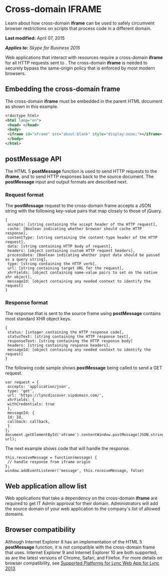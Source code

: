
# Cross-domain IFRAME
Learn about how cross-domain **iframe** can be used to safely circumvent browser restrictions on scripts that process code in a different domain.

 **Last modified:** April 07, 2015

 _**Applies to:** Skype for Business 2015_

Web applications that interact with resources require a cross-domain **iframe** for all HTTP requests sent to . The cross-domain **iframe** is needed to securely bypass the same-origin policy that is enforced by most modern browsers.

## Embedding the cross-domain frame
<a name="sectionSection0"> </a>

The cross-domain **iframe** must be embedded in the parent HTML document as shown in this example.


```XML
<!doctype html> 
<html lang="en"> 
 <head> </head> 
 <body> 
 <iframe id="xFrame" src="about:blank" style="display:none;"></iframe> 
 </body> 
</html> 

```


## postMessage API
<a name="sectionSection1"> </a>

The HTML 5 **postMessage** function is used to send HTTP requests to the **iframe**, and to send HTTP responses back to the source document. The **postMessage** input and output formats are described next.


### Request format

The **postMessage** request to the cross-domain frame accepts a JSON string with the following key-value pairs that map closely to those of jQuery.


```
{ 
 accepts: [string containing the accept header of the HTTP request], 
 cache: [Boolean indicating whether browser should cache HTTP response], 
 contentType: [string containing the content-type header of the HTTP request], 
 data: [string containing HTTP body of request], 
 headers: [object containing custom HTTP request headers], 
 processData: [Boolean indicating whether input data should be passed as a query string], 
 type: [string containing the HTTP verb], 
 url: [string containing target URL for the request], 
 xhrFields: [object containing name-value pairs to set on the native xhr object], 
 messageId: [object containing any needed context to identify the request] 
}
```


### Response format

The response that is sent to the source frame using **postMessage** contains most standard XHR object keys.


```
{ 
 status: [integer containing the HTTP response code], 
 statusText: [string containing the HTTP response text], 
 responseText: [string containing the HTTP response body] 
 headers: [string containing response headers], 
 messageId: [object containing any needed context to identify the request] 
}
```

The following code sample shows **postMessage** being called to send a GET request.




```
var request = { 
 accepts: 'application/json', 
 type: 'get', 
 url: 'https://lyncdiscover.sipdomain.com/', 
 xhrFields: { 
 withCredentials: true 
 }, 
 messageId: { 
 Id: Id, 
 callback: callback, 
 } 
}; 
document.getElementById('xFrame').contentWindow.postMessage(JSON.stringify({request}), url);
```

The next example shows code that will handle the response.




```
this.receiveMessage = function(message) { 
 // handle response from iframe origin 
}; 
window.addEventListener('message', this.receiveMessage, false)
```


## Web application allow list
<a name="sectionSection2"> </a>

Web applications that take a dependency on the cross-domain **iframe** are required to get IT Admin approval for their domain. Administrators will add the source domain of your web application to the company's list of allowed domains.


## Browser compatibility
<a name="sectionSection3"> </a>

Although Internet Explorer 8 has an implementation of the HTML 5 **postMessage** function, it is not compatible with the cross-domain frame that uses. Internet Explorer 9 and Internet Explorer 10 are both supported, as are the latest versions of Chrome, Safari, and Firefox. For more details on browser compatibility, see [Supported Platforms for Lync Web App for Lync 2013](http://technet.microsoft.com/en-us/library/gg425820.aspx).


